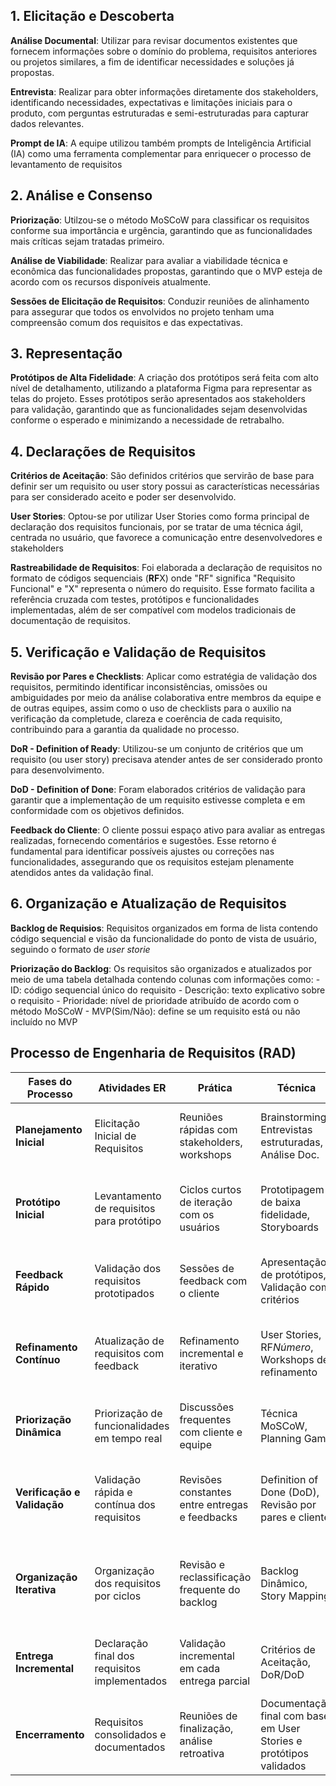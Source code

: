 ## 1. Elicitação e Descoberta

**Análise Documental**: Utilizar para revisar documentos existentes que fornecem informações sobre o domínio do problema, requisitos anteriores ou projetos similares, a fim de identificar necessidades e soluções já propostas.

**Entrevista**: Realizar para obter informações diretamente dos stakeholders, identificando necessidades, expectativas e limitações iniciais para o produto, com perguntas estruturadas e semi-estruturadas para capturar dados relevantes.

**Prompt de IA**: A equipe utilizou também prompts de Inteligência Artificial (IA) como uma ferramenta complementar para enriquecer o processo de levantamento de requisitos


## 2. Análise e Consenso

**Priorização**: Utilzou-se o método MoSCoW para classificar os requisitos conforme sua importância e urgência, garantindo que as funcionalidades mais críticas sejam tratadas primeiro.

**Análise de Viabilidade**: Realizar para avaliar a viabilidade técnica e econômica das funcionalidades propostas, garantindo que o MVP esteja de acordo com os recursos disponíveis atualmente.

**Sessões de Elicitação de Requisitos**: Conduzir reuniões de alinhamento para assegurar que todos os envolvidos no projeto tenham uma compreensão comum dos requisitos e das expectativas.


## 3. Representação

**Protótipos de Alta Fidelidade**: A criação dos protótipos será feita com alto nível de detalhamento, utilizando a plataforma Figma para representar as telas do projeto. Esses protótipos serão apresentados aos stakeholders para validação, garantindo que as funcionalidades sejam desenvolvidas conforme o esperado e minimizando a necessidade de retrabalho.


## 4. Declarações de Requisitos

**Critérios de Aceitação**: São definidos critérios que servirão de base para definir ser um requisito ou user story possui as características necessárias para ser considerado aceito e poder ser desenvolvido.

**User Stories**: Optou-se por utilizar User Stories como forma principal de declaração dos requisitos funcionais, por se tratar de uma técnica ágil, centrada no usuário, que favorece a comunicação entre desenvolvedores e stakeholders

**Rastreabilidade de Requisitos**: Foi elaborada a declaração de requisitos no formato de códigos sequenciais (**RF**X) onde "RF" significa "Requisito Funcional" e "X" representa o número do requisito.  Esse formato facilita a referência cruzada com testes, protótipos e funcionalidades implementadas, além de ser compatível com modelos tradicionais de documentação de requisitos.


## 5. Verificação e Validação de Requisitos

**Revisão por Pares e Checklists**: Aplicar como estratégia de validação dos requisitos, permitindo identificar inconsistências, omissões ou ambiguidades por meio da análise colaborativa entre membros da equipe e de outras equipes, assim como o uso de checklists para o auxilio na verificação da completude, clareza e coerência de cada requisito, contribuindo para a garantia da qualidade no processo.

**DoR - Definition of Ready**: Utilizou-se um conjunto de critérios que um requisito (ou user story) precisava atender antes de ser considerado pronto para desenvolvimento.

**DoD - Definition of Done**: Foram elaborados critérios de validação para garantir que a implementação de um requisito estivesse completa e em conformidade com os objetivos definidos.

**Feedback do Cliente**: O cliente possui espaço ativo para avaliar as entregas realizadas, fornecendo comentários e sugestões. Esse retorno é fundamental para identificar possíveis ajustes ou correções nas funcionalidades, assegurando que os requisitos estejam plenamente atendidos antes da validação final.


## 6. Organização e Atualização de Requisitos 

**Backlog de Requisios**: Requisitos organizados em forma de lista contendo código sequencial e visão da funcionalidade do ponto de vista de usuário, seguindo o formato de *user storie*

**Priorização do Backlog**: Os requisitos são organizados e atualizados por meio de uma tabela detalhada contendo colunas com informações como:
    - ID: código sequencial único do requisito
    - Descrição: texto explicativo sobre o requisito
    - Prioridade: nível de prioridade atribuído de acordo com o método MoSCoW
    - MVP(Sim/Não): define se um requisito está ou não incluído no MVP

## **Processo de Engenharia de Requisitos (RAD)**

| **Fases do Processo**       | **Atividades ER**                     | **Prática**                                      | **Técnica**                                           | **Resultado Esperado**                                                    |
|-----------------------------|-------------------------------------|-------------------------------------------------|-------------------------------------------------------|---------------------------------------------------------------------------|
| **Planejamento Inicial**     | Elicitação Inicial de Requisitos    | Reuniões rápidas com stakeholders, workshops    | Brainstorming, Entrevistas estruturadas, Análise Doc. | Identificação preliminar das funcionalidades principais e escopo geral   |
| **Protótipo Inicial**        | Levantamento de requisitos para protótipo | Ciclos curtos de iteração com os usuários      | Prototipagem de baixa fidelidade, Storyboards          | Protótipo inicial baseado nos requisitos essenciais definidos rapidamente |
| **Feedback Rápido**          | Validação dos requisitos prototipados | Sessões de feedback com o cliente               | Apresentação de protótipos, Validação com critérios    | Requisitos ajustados com base no retorno imediato do usuário              |
| **Refinamento Contínuo**     | Atualização de requisitos com feedback | Refinamento incremental e iterativo             | User Stories, RF*Número*, Workshops de refinamento     | Requisitos claros, completos e alinhados com a real necessidade do cliente|
| **Priorização Dinâmica**     | Priorização de funcionalidades em tempo real | Discussões frequentes com cliente e equipe     | Técnica MoSCoW, Planning Game                           | Foco nas funcionalidades com maior valor percebido pelo cliente          |
| **Verificação e Validação**  | Validação rápida e contínua dos requisitos | Revisões constantes entre entregas e feedbacks | Definition of Done (DoD), Revisão por pares e cliente  | Garantia que requisitos atendem expectativas antes da entrega final       |
| **Organização Iterativa**    | Organização dos requisitos por ciclos | Revisão e reclassificação frequente do backlog  | Backlog Dinâmico, Story Mapping                         | Requisitos organizados conforme prioridades evoluem durante o desenvolvimento |
| **Entrega Incremental**      | Declaração final dos requisitos implementados | Validação incremental em cada entrega parcial   | Critérios de Aceitação, DoR/DoD                         | Funcionalidades validadas e aprovadas ao final de cada ciclo RAD          |
| **Encerramento**             | Requisitos consolidados e documentados | Reuniões de finalização, análise retroativa     | Documentação final com base em User Stories e protótipos validados | Base formalizada refletindo o produto final                              |
